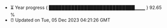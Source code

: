 - ⏳ Year progress { ███████████████████████████▁▁▁ } 92.65 %
- ⏰ Updated on Tue, 05 Dec 2023 04:21:26 GMT

